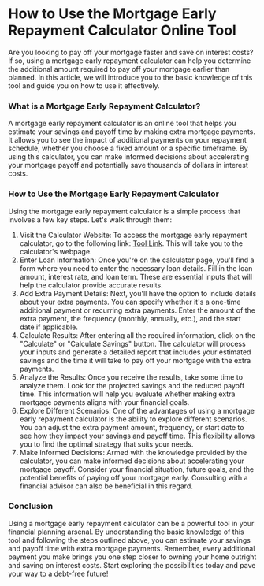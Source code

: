 How to Use the Mortgage Early Repayment Calculator Online Tool
==============================================================

Are you looking to pay off your mortgage faster and save on interest costs? If so, using a mortgage early repayment calculator can help you determine the additional amount required to pay off your mortgage earlier than planned. In this article, we will introduce you to the basic knowledge of this tool and guide you on how to use it effectively.

### What is a Mortgage Early Repayment Calculator?

A mortgage early repayment calculator is an online tool that helps you estimate your savings and payoff time by making extra mortgage payments. It allows you to see the impact of additional payments on your repayment schedule, whether you choose a fixed amount or a specific timeframe. By using this calculator, you can make informed decisions about accelerating your mortgage payoff and potentially save thousands of dollars in interest costs.

### How to Use the Mortgage Early Repayment Calculator

Using the mortgage early repayment calculator is a simple process that involves a few key steps. Let's walk through them:

1. Visit the Calculator Website: To access the mortgage early repayment calculator, go to the following link: [Tool Link](https://www.onlinecalculatorsfree.com/financial/mortgage-early-repayment-calculator.html). This will take you to the calculator's webpage.
2. Enter Loan Information: Once you're on the calculator page, you'll find a form where you need to enter the necessary loan details. Fill in the loan amount, interest rate, and loan term. These are essential inputs that will help the calculator provide accurate results.
3. Add Extra Payment Details: Next, you'll have the option to include details about your extra payments. You can specify whether it's a one-time additional payment or recurring extra payments. Enter the amount of the extra payment, the frequency (monthly, annually, etc.), and the start date if applicable.
4. Calculate Results: After entering all the required information, click on the "Calculate" or "Calculate Savings" button. The calculator will process your inputs and generate a detailed report that includes your estimated savings and the time it will take to pay off your mortgage with the extra payments.
5. Analyze the Results: Once you receive the results, take some time to analyze them. Look for the projected savings and the reduced payoff time. This information will help you evaluate whether making extra mortgage payments aligns with your financial goals.
6. Explore Different Scenarios: One of the advantages of using a mortgage early repayment calculator is the ability to explore different scenarios. You can adjust the extra payment amount, frequency, or start date to see how they impact your savings and payoff time. This flexibility allows you to find the optimal strategy that suits your needs.
7. Make Informed Decisions: Armed with the knowledge provided by the calculator, you can make informed decisions about accelerating your mortgage payoff. Consider your financial situation, future goals, and the potential benefits of paying off your mortgage early. Consulting with a financial advisor can also be beneficial in this regard.

### Conclusion

Using a mortgage early repayment calculator can be a powerful tool in your financial planning arsenal. By understanding the basic knowledge of this tool and following the steps outlined above, you can estimate your savings and payoff time with extra mortgage payments. Remember, every additional payment you make brings you one step closer to owning your home outright and saving on interest costs. Start exploring the possibilities today and pave your way to a debt-free future!